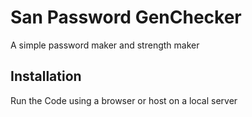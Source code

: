 # San  Password GenChecker
 A simple password maker and strength maker
 
## Installation
Run the Code using a browser or host on a local server
